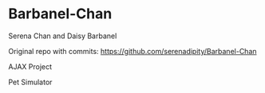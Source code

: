 # Barbanel-Chan
Serena Chan and Daisy Barbanel

Original repo with commits:
https://github.com/serenadipity/Barbanel-Chan

AJAX Project

Pet Simulator
